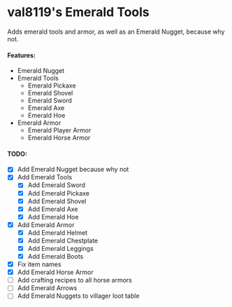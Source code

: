 # val8119's Emerald Tools

Adds emerald tools and armor, as well as an Emerald Nugget, because why not.

#### Features:

- Emerald Nugget
- Emerald Tools
  - Emerald Pickaxe
  - Emerald Shovel
  - Emerald Sword
  - Emerald Axe
  - Emerald Hoe
- Emerald Armor
  - Emerald Player Armor
  - Emerald Horse Armor

#### TODO:

- [x] Add Emerald Nugget because why not
- [x] Add Emerald Tools
  - [x] Add Emerald Sword
  - [x] Add Emerald Pickaxe
  - [x] Add Emerald Shovel
  - [x] Add Emerald Axe
  - [x] Add Emerald Hoe
- [x] Add Emerald Armor
  - [x] Add Emerald Helmet
  - [x] Add Emerald Chestplate
  - [x] Add Emerald Leggings
  - [x] Add Emerald Boots
- [x] Fix item names
- [x] Add Emerald Horse Armor
- [ ] Add crafting recipes to all horse armors
- [ ] Add Emerald Arrows
- [ ] Add Emerald Nuggets to villager loot table
